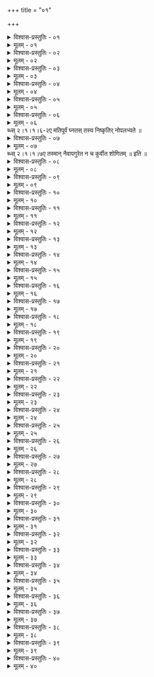 +++
title = "०१"

+++


<details><summary>विश्वास-प्रस्तुतिः - ०१</summary>

०१  अथातः प्रायश्चित्तानि ॥
</details>

<details><summary>मूलम् - ०१</summary>

०१  अथातः प्रायश्चित्तानि ॥
</details>

<details><summary>विश्वास-प्रस्तुतिः - ०२</summary>

०२  भ्रूणहा द्वादश समाः ॥
</details>

<details><summary>मूलम् - ०२</summary>

०२  भ्रूणहा द्वादश समाः ॥
</details>

<details><summary>विश्वास-प्रस्तुतिः - ०३</summary>

०३  कपाली खट्वाङ्गी गर्दभचर्मवासा अरण्यनिकेतनःश्मशाने ध्वजं शवशिरः कृत्वा कुटीं कारयेत् । ताम् आवसेत् । सप्तागाराणि भैक्षं चरन् स्वकर्माचक्षाणस् तेन प्राणान्धारयेत् । अलब्ध्वोपवासः ॥
</details>

<details><summary>मूलम् - ०३</summary>

०३  कपाली खट्वाङ्गी गर्दभचर्मवासा अरण्यनिकेतनःश्मशाने ध्वजं शवशिरः कृत्वा कुटीं कारयेत् । ताम् आवसेत् । सप्तागाराणि भैक्षं चरन् स्वकर्माचक्षाणस् तेन प्राणान्धारयेत् । अलब्ध्वोपवासः ॥
</details>

<details><summary>विश्वास-प्रस्तुतिः - ०४</summary>

०४  अश्वमेधेन गोसवेनाग्निष्टुता वा यजेत ॥
</details>

<details><summary>मूलम् - ०४</summary>

०४  अश्वमेधेन गोसवेनाग्निष्टुता वा यजेत ॥
</details>

<details><summary>विश्वास-प्रस्तुतिः - ०५</summary>

०५  अश्वमेधावभृथे वात्मानं पावयेत् ॥
</details>

<details><summary>मूलम् - ०५</summary>

०५  अश्वमेधावभृथे वात्मानं पावयेत् ॥
</details>

<details><summary>विश्वास-प्रस्तुतिः - ०६</summary>

०६  अथाप्य् उदाहरन्ति ।  
अमत्या ब्राह्मणं हत्वा दुष्टो भवति धर्मतः ।  
ऋषयो निष्कृतिं तस्य वदन्त्य् अमतिपूर्वके ।
</details>

<details><summary>मूलम् - ०६</summary>

०६  अथाप्य् उदाहरन्ति ।  
अमत्या ब्राह्मणं हत्वा दुष्टो भवति धर्मतः ।  
ऋषयो निष्कृतिं तस्य वदन्त्य् अमतिपूर्वके ।
</details>
ब्ध्स् २।१।१।६-२ए  मतिपूर्वं घ्नतस् तस्य निष्कृतिर् नोपलभ्यते ॥

<details><summary>विश्वास-प्रस्तुतिः - ०७</summary>

०७  अपगूर्य चरेत् कृच्छ्रम् अतिकृच्छ्रं निपातने ।  
कृच्छ्रं चान्द्रायणं चैव लोहितस्य प्रवर्तने ।
</details>

<details><summary>मूलम् - ०७</summary>

०७  अपगूर्य चरेत् कृच्छ्रम् अतिकृच्छ्रं निपातने ।  
कृच्छ्रं चान्द्रायणं चैव लोहितस्य प्रवर्तने ।
</details>
ब्ध्स् २।१।१।७ए  तस्मान् नैवापगुरेत न च कुर्वीत शोणितम् ॥ इति ॥

<details><summary>विश्वास-प्रस्तुतिः - ०८</summary>

०८  नव समा राजन्यस्य ॥
</details>

<details><summary>मूलम् - ०८</summary>

०८  नव समा राजन्यस्य ॥
</details>

<details><summary>विश्वास-प्रस्तुतिः - ०९</summary>

०९  तिस्रो वैश्यस्य ॥
</details>

<details><summary>मूलम् - ०९</summary>

०९  तिस्रो वैश्यस्य ॥
</details>

<details><summary>विश्वास-प्रस्तुतिः - १०</summary>

१०  संवत्सरं शूद्रस्य ॥
</details>

<details><summary>मूलम् - १०</summary>

१०  संवत्सरं शूद्रस्य ॥
</details>

<details><summary>विश्वास-प्रस्तुतिः - ११</summary>

११  स्त्रियाश् च ॥
</details>

<details><summary>मूलम् - ११</summary>

११  स्त्रियाश् च ॥
</details>

<details><summary>विश्वास-प्रस्तुतिः - १२</summary>

१२  ब्राह्मणवद् आत्रेय्याः ॥
</details>

<details><summary>मूलम् - १२</summary>

१२  ब्राह्मणवद् आत्रेय्याः ॥
</details>

<details><summary>विश्वास-प्रस्तुतिः - १३</summary>

१३  गुरुतल्पगस् तप्ते लोहशयने शयीत ॥
</details>

<details><summary>मूलम् - १३</summary>

१३  गुरुतल्पगस् तप्ते लोहशयने शयीत ॥
</details>

<details><summary>विश्वास-प्रस्तुतिः - १४</summary>

१४  सूर्मिं वा ज्वलन्तीं श्लिष्येत् ॥
</details>

<details><summary>मूलम् - १४</summary>

१४  सूर्मिं वा ज्वलन्तीं श्लिष्येत् ॥
</details>

<details><summary>विश्वास-प्रस्तुतिः - १५</summary>

१५  लिङ्गं वा सवृषणं परिवास्याञ्जलाव् आधायदक्षिणाप्रतीच्योर् दिशोर् अन्तरेण गच्छेद् आ निपतनात् ॥
</details>

<details><summary>मूलम् - १५</summary>

१५  लिङ्गं वा सवृषणं परिवास्याञ्जलाव् आधायदक्षिणाप्रतीच्योर् दिशोर् अन्तरेण गच्छेद् आ निपतनात् ॥
</details>

<details><summary>विश्वास-प्रस्तुतिः - १६</summary>

१६  स्तेनः प्रकीर्य केशान् सैध्रकम् मुसलम् आदाय स्कन्धेनराजानं गच्छेद् अनेन मां जहीति । तेनैनं हन्यात् ॥
</details>

<details><summary>मूलम् - १६</summary>

१६  स्तेनः प्रकीर्य केशान् सैध्रकम् मुसलम् आदाय स्कन्धेनराजानं गच्छेद् अनेन मां जहीति । तेनैनं हन्यात् ॥
</details>

<details><summary>विश्वास-प्रस्तुतिः - १७</summary>

१७  अथाप्य् उदाहरन्ति ।  
स्कन्धेनादाय मुसलं स्तेनो राजानम् अन्वियात् ।  
अनेन शाधि मां राजन् क्षत्रधर्मम् अनुस्मरन् ॥  
शासने वा विसर्गे वा स्तेनो मुच्येत किल्बिषात् ।  
अशासनात् तु तद् राजा स्तेनाद् आप्नोति किल्बिषम् ॥ इति ॥
</details>

<details><summary>मूलम् - १७</summary>

१७  अथाप्य् उदाहरन्ति ।  
स्कन्धेनादाय मुसलं स्तेनो राजानम् अन्वियात् ।  
अनेन शाधि मां राजन् क्षत्रधर्मम् अनुस्मरन् ॥  
शासने वा विसर्गे वा स्तेनो मुच्येत किल्बिषात् ।  
अशासनात् तु तद् राजा स्तेनाद् आप्नोति किल्बिषम् ॥ इति ॥
</details>

<details><summary>विश्वास-प्रस्तुतिः - १८</summary>

१८  सुरां पीत्वोष्णया कायं दहेत् ॥
</details>

<details><summary>मूलम् - १८</summary>

१८  सुरां पीत्वोष्णया कायं दहेत् ॥
</details>

<details><summary>विश्वास-प्रस्तुतिः - १९</summary>

१९  अमत्या पाने कृच्छ्राब्दपादं चरेत् पुनरुपनयनं च ॥
</details>

<details><summary>मूलम् - १९</summary>

१९  अमत्या पाने कृच्छ्राब्दपादं चरेत् पुनरुपनयनं च ॥
</details>

<details><summary>विश्वास-प्रस्तुतिः - २०</summary>

२०  वपनव्रतनियमलोपश् च पूर्वानुष्ठितत्वात् ॥
</details>

<details><summary>मूलम् - २०</summary>

२०  वपनव्रतनियमलोपश् च पूर्वानुष्ठितत्वात् ॥
</details>

<details><summary>विश्वास-प्रस्तुतिः - २१</summary>

२१  अथाप्य् उदाहरन्ति ।  
अमत्या वारुणीं पीत्वा प्राश्य मूत्रपुरीषयोः ।  
ब्राह्मणः क्षत्रियो वैश्यः पुनःसंस्कारम् अर्हति ॥
</details>

<details><summary>मूलम् - २१</summary>

२१  अथाप्य् उदाहरन्ति ।  
अमत्या वारुणीं पीत्वा प्राश्य मूत्रपुरीषयोः ।  
ब्राह्मणः क्षत्रियो वैश्यः पुनःसंस्कारम् अर्हति ॥
</details>

<details><summary>विश्वास-प्रस्तुतिः - २२</summary>

२२  सुराधाने तु यो भाण्डे अपः पर्युषिताः पिबेत् ।  
शङ्खपुष्पीविपक्वेन षडहं क्षीरेण वर्तयेत् ॥
</details>

<details><summary>मूलम् - २२</summary>

२२  सुराधाने तु यो भाण्डे अपः पर्युषिताः पिबेत् ।  
शङ्खपुष्पीविपक्वेन षडहं क्षीरेण वर्तयेत् ॥
</details>

<details><summary>विश्वास-प्रस्तुतिः - २३</summary>

२३  गुरुप्रयुक्तश् चेन् म्रियेत गुरुस् त्रीन् कृच्छ्रांश् चरेत् ॥
</details>

<details><summary>मूलम् - २३</summary>

२३  गुरुप्रयुक्तश् चेन् म्रियेत गुरुस् त्रीन् कृच्छ्रांश् चरेत् ॥
</details>

<details><summary>विश्वास-प्रस्तुतिः - २४</summary>

२४  एतद् एवासंस्कृते ॥
</details>

<details><summary>मूलम् - २४</summary>

२४  एतद् एवासंस्कृते ॥
</details>

<details><summary>विश्वास-प्रस्तुतिः - २५</summary>

२५  ब्रह्मचारिणः शवकर्मणा व्रतावृत्तिर् अन्यत्रमातापित्रोर् आचार्याच् च ॥
</details>

<details><summary>मूलम् - २५</summary>

२५  ब्रह्मचारिणः शवकर्मणा व्रतावृत्तिर् अन्यत्रमातापित्रोर् आचार्याच् च ॥
</details>

<details><summary>विश्वास-प्रस्तुतिः - २६</summary>

२६  स चेद् व्याधीयीत कामं गुरोर् उच्छिष्टं भैषज्यार्थेसर्वं प्राश्नीयात् ॥
</details>

<details><summary>मूलम् - २६</summary>

२६  स चेद् व्याधीयीत कामं गुरोर् उच्छिष्टं भैषज्यार्थेसर्वं प्राश्नीयात् ॥
</details>

<details><summary>विश्वास-प्रस्तुतिः - २७</summary>

२७  येनेच्छेत् तेन चिकित्सेत् ॥
</details>

<details><summary>मूलम् - २७</summary>

२७  येनेच्छेत् तेन चिकित्सेत् ॥
</details>

<details><summary>विश्वास-प्रस्तुतिः - २८</summary>

२८  स यदा गदी स्यात् तद् उत्थायादित्यम् उपतिष्ठेत । हंसः शुचिषद् इति । एतया ॥ [k:उपतिष्ठते]
</details>

<details><summary>मूलम् - २८</summary>

२८  स यदा गदी स्यात् तद् उत्थायादित्यम् उपतिष्ठेत । हंसः शुचिषद् इति । एतया ॥ [k:उपतिष्ठते]
</details>

<details><summary>विश्वास-प्रस्तुतिः - २९</summary>

२९  दिवा रेतः सिक्त्वा त्रिर् अपो हृदयंगमाः पिबेद् रेतस्याभिः ॥
</details>

<details><summary>मूलम् - २९</summary>

२९  दिवा रेतः सिक्त्वा त्रिर् अपो हृदयंगमाः पिबेद् रेतस्याभिः ॥
</details>

<details><summary>विश्वास-प्रस्तुतिः - ३०</summary>

३०  यो ब्रह्मचारी स्त्रियम् उपेयात् सो ऽवकीर्णी ॥
</details>

<details><summary>मूलम् - ३०</summary>

३०  यो ब्रह्मचारी स्त्रियम् उपेयात् सो ऽवकीर्णी ॥
</details>

<details><summary>विश्वास-प्रस्तुतिः - ३१</summary>

३१  स गर्दभं पशुम् आलभेत ॥
</details>

<details><summary>मूलम् - ३१</summary>

३१  स गर्दभं पशुम् आलभेत ॥
</details>

<details><summary>विश्वास-प्रस्तुतिः - ३२</summary>

३२  नैरृतः पशुः पुरोडाशश् च रक्षोदेवतो यमदेवतो वा ॥ [k: -दैवतो ॥। -दैवतो]
</details>

<details><summary>मूलम् - ३२</summary>

३२  नैरृतः पशुः पुरोडाशश् च रक्षोदेवतो यमदेवतो वा ॥ [k: -दैवतो ॥। -दैवतो]
</details>

<details><summary>विश्वास-प्रस्तुतिः - ३३</summary>

३३  शिश्नात् प्राशित्रम् अप्स्व् अवदानैश् चरन्तीति विज्ञायते ॥
</details>

<details><summary>मूलम् - ३३</summary>

३३  शिश्नात् प्राशित्रम् अप्स्व् अवदानैश् चरन्तीति विज्ञायते ॥
</details>

<details><summary>विश्वास-प्रस्तुतिः - ३४</summary>

३४  अपि वामावास्यायां निश्य् अग्निम् उपसमाधायदार्विहोमिकीं परिचेष्टां कृत्वा द्वे आज्याहुतीजुहोति । कामावकीर्णो ऽस्म्य् अवकीर्णो ऽस्मि काम कामाय स्वाहा । कामाभिद्रुग्धो ऽस्म्य् अभिद्रुग्धो ऽस्मि काम कामाय स्वाहेति ॥ [k: दाविंहोमिकीं]
</details>

<details><summary>मूलम् - ३४</summary>

३४  अपि वामावास्यायां निश्य् अग्निम् उपसमाधायदार्विहोमिकीं परिचेष्टां कृत्वा द्वे आज्याहुतीजुहोति । कामावकीर्णो ऽस्म्य् अवकीर्णो ऽस्मि काम कामाय स्वाहा । कामाभिद्रुग्धो ऽस्म्य् अभिद्रुग्धो ऽस्मि काम कामाय स्वाहेति ॥ [k: दाविंहोमिकीं]
</details>

<details><summary>विश्वास-प्रस्तुतिः - ३५</summary>

३५  हुत्वा प्रयताञ्जलिः कवातिर्यङ्ङ् अग्निम् अभिमन्त्रयेत[k:उपतिष्ठेत] । सं मा सिञ्चन्तु मरुतः सम् इन्द्रः सं बृहस्पतिः । संमायम् अग्निः सिञ्चत्व् आयुषा च बलेन चायुष्मन्तं करोत मेति ॥
</details>

<details><summary>मूलम् - ३५</summary>

३५  हुत्वा प्रयताञ्जलिः कवातिर्यङ्ङ् अग्निम् अभिमन्त्रयेत[k:उपतिष्ठेत] । सं मा सिञ्चन्तु मरुतः सम् इन्द्रः सं बृहस्पतिः । संमायम् अग्निः सिञ्चत्व् आयुषा च बलेन चायुष्मन्तं करोत मेति ॥
</details>

<details><summary>विश्वास-प्रस्तुतिः - ३६</summary>

३६  अथास्य ज्ञातयः परिषद्य् उदपात्रंनिनयेयुर् असाव् अहम् इत्थंभूत इति । चरित्वापः पयो घृतं मधुलवणम् इत्य् आरब्धवन्तं ब्राह्मणा ब्रूयुश् चरितं त्वयेति । ओम् इतीतरः प्रत्याह । चरितनिर्वेशं सवनीयं कुर्युः ॥ [k: अथ यस्य]
</details>

<details><summary>मूलम् - ३६</summary>

३६  अथास्य ज्ञातयः परिषद्य् उदपात्रंनिनयेयुर् असाव् अहम् इत्थंभूत इति । चरित्वापः पयो घृतं मधुलवणम् इत्य् आरब्धवन्तं ब्राह्मणा ब्रूयुश् चरितं त्वयेति । ओम् इतीतरः प्रत्याह । चरितनिर्वेशं सवनीयं कुर्युः ॥ [k: अथ यस्य]
</details>

<details><summary>विश्वास-प्रस्तुतिः - ३७</summary>

३७  सगोत्रां चेद् अमत्योपगच्छेन् मातृवद् एनांबिभृयात् ॥ [k: उपयच्छेन्]
</details>

<details><summary>मूलम् - ३७</summary>

३७  सगोत्रां चेद् अमत्योपगच्छेन् मातृवद् एनांबिभृयात् ॥ [k: उपयच्छेन्]
</details>

<details><summary>विश्वास-प्रस्तुतिः - ३८</summary>

३८  प्रजाता चेत् कृच्छ्राब्दपादं चरित्वा । यन् मआत्मनो मिन्दाभूत् । पुनर् अग्निश् चक्षुर् अदाद् इति । एताभ्यांजुहुयात् ॥ [k: -आब्दषादं]
</details>

<details><summary>मूलम् - ३८</summary>

३८  प्रजाता चेत् कृच्छ्राब्दपादं चरित्वा । यन् मआत्मनो मिन्दाभूत् । पुनर् अग्निश् चक्षुर् अदाद् इति । एताभ्यांजुहुयात् ॥ [k: -आब्दषादं]
</details>

<details><summary>विश्वास-प्रस्तुतिः - ३९</summary>

३९  परिवित्तः परिवेत्ता या चैनं परिविन्दति ।  
सर्वे ते नरकं यान्ति दातृयाजकपञ्चमाः ॥
</details>

<details><summary>मूलम् - ३९</summary>

३९  परिवित्तः परिवेत्ता या चैनं परिविन्दति ।  
सर्वे ते नरकं यान्ति दातृयाजकपञ्चमाः ॥
</details>

<details><summary>विश्वास-प्रस्तुतिः - ४०</summary>

४०  परिवित्तः परिवेत्ता दाता यश् चापि याजकः ।  
कृच्छ्रद्वादशरात्रेण स्त्री त्रिरात्रेण शुध्यति ॥ इति ॥
</details>

<details><summary>मूलम् - ४०</summary>

४०  परिवित्तः परिवेत्ता दाता यश् चापि याजकः ।  
कृच्छ्रद्वादशरात्रेण स्त्री त्रिरात्रेण शुध्यति ॥ इति ॥
</details>
